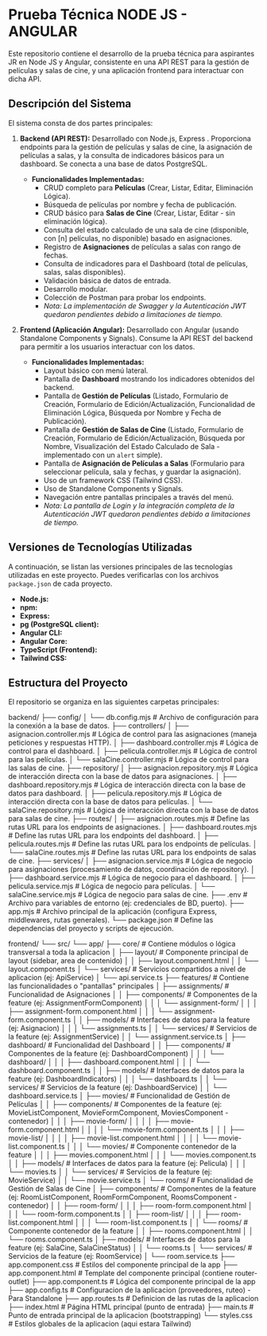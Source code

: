 # Prueba Técnica NODE JS - ANGULAR

Este repositorio contiene el desarrollo de la prueba técnica para aspirantes JR en Node JS y Angular, consistente en una API REST para la gestión de películas y salas de cine, y una aplicación frontend para interactuar con dicha API.

## Descripción del Sistema

El sistema consta de dos partes principales:

1.  **Backend (API REST):** Desarrollado con Node.js, Express . Proporciona endpoints para la gestión de películas y salas de cine, la asignación de películas a salas, y la consulta de indicadores básicos para un dashboard. Se conecta a una base de datos PostgreSQL.
    * **Funcionalidades Implementadas:**
        * CRUD completo para **Películas** (Crear, Listar, Editar, Eliminación Lógica).
        * Búsqueda de películas por nombre y fecha de publicación.
        * CRUD básico para **Salas de Cine** (Crear, Listar, Editar - sin eliminación lógica).
        * Consulta del estado calculado de una sala de cine (disponible, con [n] películas, no disponible) basado en asignaciones.
        * Registro de **Asignaciones** de películas a salas con rango de fechas.
        * Consulta de indicadores para el Dashboard (total de películas, salas, salas disponibles).
        * Validación básica de datos de entrada.
        * Desarrollo modular.
        * Colección de Postman para probar los endpoints.
        * _Nota: La implementación de Swagger y la Autenticación JWT quedaron pendientes debido a limitaciones de tiempo._

2.  **Frontend (Aplicación Angular):** Desarrollado con Angular (usando Standalone Components y Signals). Consume la API REST del backend para permitir a los usuarios interactuar con los datos.
    * **Funcionalidades Implementadas:**
        * Layout básico con menú lateral.
        * Pantalla de **Dashboard** mostrando los indicadores obtenidos del backend.
        * Pantalla de **Gestión de Películas** (Listado, Formulario de Creación, Formulario de Edición/Actualización, Funcionalidad de Eliminación Lógica, Búsqueda por Nombre y Fecha de Publicación).
        * Pantalla de **Gestión de Salas de Cine** (Listado, Formulario de Creación, Formulario de Edición/Actualización, Búsqueda por Nombre, Visualización del Estado Calculado de Sala - implementado con un `alert` simple).
        * Pantalla de **Asignación de Películas a Salas** (Formulario para seleccionar película, sala y fechas, y guardar la asignación).
        * Uso de un framework CSS (Tailwind CSS).
        * Uso de Standalone Components y Signals.
        * Navegación entre pantallas principales a través del menú.
        * _Nota: La pantalla de Login y la integración completa de la Autenticación JWT quedaron pendientes debido a limitaciones de tiempo._

## Versiones de Tecnologías Utilizadas

A continuación, se listan las versiones principales de las tecnologías utilizadas en este proyecto. Puedes verificarlas con los archivos `package.json` de cada proyecto.

* **Node.js:** 
* **npm:**
* **Express:**
* **pg (PostgreSQL client):** 
* **Angular CLI:** 
* **Angular Core:** 
* **TypeScript (Frontend):** 
* **Tailwind CSS:** 

## Estructura del Proyecto

El repositorio se organiza en las siguientes carpetas principales:

backend/
├── config/
│   └── db.config.mjs       # Archivo de configuración para la conexión a la base de datos.
├── controllers/
│   ├── asignacion.controller.mjs # Lógica de control para las asignaciones (maneja peticiones y respuestas HTTP).
│   ├── dashboard.controller.mjs # Lógica de control para el dashboard.
│   ├── pelicula.controller.mjs   # Lógica de control para las películas.
│   └── salaCine.controller.mjs   # Lógica de control para las salas de cine.
├── repository/
│   ├── asignacion.repository.mjs # Lógica de interacción directa con la base de datos para asignaciones.
│   ├── dashboard.repository.mjs # Lógica de interacción directa con la base de datos para dashboard.
│   ├── pelicula.repository.mjs   # Lógica de interacción directa con la base de datos para películas.
│   └── salaCine.repository.mjs   # Lógica de interacción directa con la base de datos para salas de cine.
├── routes/
│   ├── asignacion.routes.mjs # Define las rutas URL para los endpoints de asignaciones.
│   ├── dashboard.routes.mjs # Define las rutas URL para los endpoints del dashboard.
│   ├── pelicula.routes.mjs   # Define las rutas URL para los endpoints de películas.
│   └── salaCine.routes.mjs   # Define las rutas URL para los endpoints de salas de cine.
├── services/
│   ├── asignacion.service.mjs # Lógica de negocio para asignaciones (procesamiento de datos, coordinación de repository).
│   ├── dashboard.service.mjs # Lógica de negocio para el dashboard.
│   ├── pelicula.service.mjs   # Lógica de negocio para películas.
│   └── salaCine.service.mjs   # Lógica de negocio para salas de cine.
├── .env                    # Archivo para variables de entorno (ej: credenciales de BD, puerto).
├── app.mjs                 # Archivo principal de la aplicación (configura Express, middlewares, rutas generales).
└── package.json            # Define las dependencias del proyecto y scripts de ejecución.


frontend/
└── src/
    └── app/
        ├── core/             # Contiene módulos o lógica transversal a toda la aplicacion
        │   ├── layout/         # Componente principal de layout (sidebar, area de contenido)
        │   │   ├── layout.component.html
        │   │   └── layout.component.ts
        │   └── services/       # Servicios compartidos a nivel de aplicacion (ej: ApiService)
        │       └── api.service.ts
        ├── features/         # Contiene las funcionalidades o "pantallas" principales
        │   ├── assignments/    # Funcionalidad de Asignaciones
        │   │   ├── components/ # Componentes de la feature (ej: AssignmentFormComponent)
        │   │   │   └── assignment-form/
        │   │   │       ├── assignment-form.component.html
        │   │   │       └── assignment-form.component.ts
        │   │   ├── models/     # Interfaces de datos para la feature (ej: Asignacion)
        │   │   │   └── assignments.ts
        │   │   └── services/   # Servicios de la feature (ej: AssignmentService)
        │   │       └── assignment.service.ts
        │   ├── dashboard/      # Funcionalidad del Dashboard
        │   │   ├── components/ # Componentes de la feature (ej: DashboardComponent)
        │   │   │   └── dashboard/
        │   │   │       ├── dashboard.component.html
        │   │   │       └── dashboard.component.ts
        │   │   ├── models/     # Interfaces de datos para la feature (ej: DashboardIndicators)
        │   │   │   └── dashboard.ts
        │   │   └── services/   # Servicios de la feature (ej: DashboardService)
        │   │       └── dashboard.service.ts
        │   ├── movies/         # Funcionalidad de Gestión de Películas
        │   │   ├── components/ # Componentes de la feature (ej: MovieListComponent, MovieFormComponent, MoviesComponent - contenedor)
        │   │   │   ├── movie-form/
        │   │   │   │   ├── movie-form.component.html
        │   │   │   │   └── movie-form.component.ts
        │   │   │   ├── movie-list/
        │   │   │   │   ├── movie-list.component.html
        │   │   │   │   └── movie-list.component.ts
        │   │   │   └── movies/ # Componente contenedor de la feature
        │   │   │       ├── movies.component.html
        │   │   │       └── movies.component.ts
        │   │   ├── models/     # Interfaces de datos para la feature (ej: Pelicula)
        │   │   │   └── movies.ts
        │   │   └── services/   # Servicios de la feature (ej: MovieService)
        │   │       └── movie.service.ts
        │   └── rooms/          # Funcionalidad de Gestión de Salas de Cine
        │       ├── components/ # Componentes de la feature (ej: RoomListComponent, RoomFormComponent, RoomsComponent - contenedor)
        │       │   ├── room-form/
        │       │   │   ├── room-form.component.html
        │       │   │   └── room-form.component.ts
        │       │   ├── room-list/
        │       │   │   ├── room-list.component.html
        │       │   │   └── room-list.component.ts
        │       │   └── rooms/  # Componente contenedor de la feature
        │       │       ├── rooms.component.html
        │       │       └── rooms.component.ts
        │       ├── models/     # Interfaces de datos para la feature (ej: SalaCine, SalaCineStatus)
        │       │   └── rooms.ts
        │       └── services/   # Servicios de la feature (ej: RoomService)
        │           └── room.service.ts
        ├── app.component.css   # Estilos del componente principal de la app
        ├── app.component.html  # Template del componente principal (contiene router-outlet)
        ├── app.component.ts    # Lógica del componente principal de la app
        ├── app.config.ts       # Configuracion de la aplicacion (proveedores, ruteo) - Para Standalone
        ├── app.routes.ts       # Definicion de las rutas de la aplicacion
        ├── index.html          # Página HTML principal (punto de entrada)
        ├── main.ts             # Punto de entrada principal de la aplicacion (bootstrapping)
        └── styles.css          # Estilos globales de la aplicacion (aqui estara Tailwind)